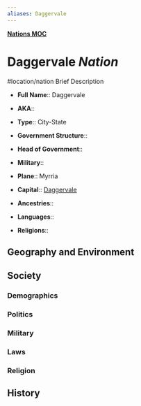 ```yaml
---
aliases: Daggervale 
---
```

**[Nations MOC](../../../_MOC/Myrria%20MOC.md#Nations)**
# Daggervale *Nation*
#location/nation 
Brief Description

- **Full Name**:: Daggervale
- **AKA**:: 
- **Type**:: City-State

- **Government Structure**:: 
- **Head of Government**:: 
- **Military**:: 

- **Plane**:: Myrria
- **Capital**::  [Daggervale](settlements/Daggervale%20(City).md)

- **Ancestries**:: 
- **Languages**:: 
- **Religions**:: 

## Geography and Environment

## Society
### Demographics

### Politics

### Military

### Laws

### Religion

## History
